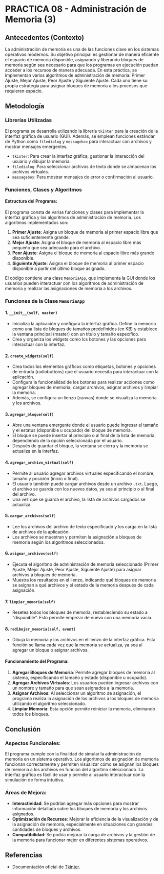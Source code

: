 # PRACTICA 08 - Administración de Memoria (3)

## **Antecedentes (Contexto)**

La administración de memoria es una de las funciones clave en los sistemas operativos modernos. Su objetivo principal es gestionar de manera eficiente el espacio de memoria disponible, asignando y liberando bloques de memoria según sea necesario para que los programas en ejecución puedan acceder a los recursos de manera adecuada. En esta práctica, se implementan varios algoritmos de administración de memoria: Primer Ajuste, Mejor Ajuste, Peor Ajuste y Siguiente Ajuste. Cada uno tiene su propia estrategia para asignar bloques de memoria a los procesos que requieren espacio.

## **Metodología**

### Librerías Utilizadas

El programa se desarrolla utilizando la librería `tkinter` para la creación de la interfaz gráfica de usuario (GUI). Además, se emplean funciones estándar de Python como `filedialog` y `messagebox` para interactuar con archivos y mostrar mensajes emergentes.

- `tkinter`: Para crear la interfaz gráfica, gestionar la interacción del usuario y dibujar la memoria.
- `filedialog`: Para seleccionar archivos de texto donde se almacenan los archivos virtuales.
- `messagebox`: Para mostrar mensajes de error o confirmación al usuario.

### Funciones, Clases y Algoritmos

#### **Estructura del Programa**:

El programa consta de varias funciones y clases para implementar la interfaz gráfica y los algoritmos de administración de memoria. Los algoritmos implementados son:

1. **Primer Ajuste**: Asigna un bloque de memoria al primer espacio libre que sea suficientemente grande.
2. **Mejor Ajuste**: Asigna el bloque de memoria al espacio libre más pequeño que sea adecuado para el archivo.
3. **Peor Ajuste**: Asigna el bloque de memoria al espacio libre más grande disponible.
4. **Siguiente Ajuste**: Asigna el bloque de memoria al primer espacio disponible a partir del último bloque asignado.

El código contiene una clase `MemoriaApp`, que implementa la GUI donde los usuarios pueden interactuar con los algoritmos de administración de memoria y realizar las asignaciones de memoria a los archivos.

### Funciones de la Clase `MemoriaApp`

#### 1. `__init__(self, master)`
- Inicializa la aplicación y configura la interfaz gráfica. Define la memoria como una lista de bloques de tamaños predefinidos (en KB) y establece la ventana principal (master) con un título y tamaño específico.
- Crea y organiza los widgets como los botones y las opciones para interactuar con la interfaz.

#### 2. `create_widgets(self)`
- Crea todos los elementos gráficos como etiquetas, botones y opciones de entrada (radiobuttons) que el usuario necesita para interactuar con la aplicación.
- Configura la funcionalidad de los botones para realizar acciones como agregar bloques de memoria, cargar archivos, asignar archivos y limpiar la memoria.
- Además, se configura un lienzo (canvas) donde se visualiza la memoria y los archivos.

#### 3. `agregar_bloque(self)`
- Abre una ventana emergente donde el usuario puede ingresar el tamaño y el estatus (disponible u ocupado) del bloque de memoria.
- El bloque se puede insertar al principio o al final de la lista de memoria, dependiendo de la opción seleccionada por el usuario.
- Después de guardar el bloque, la ventana se cierra y la memoria se actualiza en la interfaz.

#### 4. `agregar_archivo_virtual(self)`
- Permite al usuario agregar archivos virtuales especificando el nombre, tamaño y posición (inicio o final).
- El usuario también puede cargar archivos desde un archivo `.txt`. Luego, el archivo se guarda con los nuevos datos, ya sea al principio o al final del archivo.
- Una vez que se guarda el archivo, la lista de archivos cargados se actualiza.

#### 5. `cargar_archivos(self)`
- Lee los archivos del archivo de texto especificado y los carga en la lista de archivos de la aplicación.
- Los archivos se muestran y permiten la asignación a bloques de memoria según los algoritmos seleccionados.

#### 6. `asignar_archivos(self)`
- Ejecuta el algoritmo de administración de memoria seleccionado (Primer Ajuste, Mejor Ajuste, Peor Ajuste, Siguiente Ajuste) para asignar archivos a bloques de memoria.
- Muestra los resultados en el lienzo, indicando qué bloques de memoria se asignan a qué archivos y el estado de la memoria después de cada asignación.

#### 7. `limpiar_memoria(self)`
- Resetea todos los bloques de memoria, restableciendo su estado a "disponible". Esto permite empezar de nuevo con una memoria vacía.

#### 8. `redibujar_memoria(self, event)`
- Dibuja la memoria y los archivos en el lienzo de la interfaz gráfica. Esta función se llama cada vez que la memoria se actualiza, ya sea al agregar un bloque o asignar archivos.

#### **Funcionamiento del Programa**:

1. **Agregar Bloques de Memoria**: Permite agregar bloques de memoria al sistema, especificando el tamaño y estado (disponible u ocupado).
2. **Agregar Archivos Virtuales**: Los usuarios pueden ingresar archivos con un nombre y tamaño para que sean asignados a la memoria.
3. **Asignar Archivos**: Al seleccionar un algoritmo de asignación, el programa realiza la asignación de los archivos a los bloques de memoria utilizando el algoritmo seleccionado.
4. **Limpiar Memoria**: Esta opción permite reiniciar la memoria, eliminando todos los bloques.


## **Conclusión**

### Aspectos Funcionales:

El programa cumple con la finalidad de simular la administración de memoria en un sistema operativo. Los algoritmos de asignación de memoria funcionan correctamente y permiten visualizar cómo se asignan los bloques de memoria a los archivos en función del algoritmo seleccionado. La interfaz gráfica es fácil de usar y permite al usuario interactuar con la simulación de forma intuitiva.

### Áreas de Mejora:

- **Interactividad**: Se podrían agregar más opciones para mostrar información detallada sobre los bloques de memoria y los archivos asignados.
- **Optimización de Recursos**: Mejorar la eficiencia de la visualización y de la asignación de memoria, especialmente en situaciones con grandes cantidades de bloques y archivos.
- **Compatibilidad**: Se podría mejorar la carga de archivos y la gestión de la memoria para funcionar mejor en diferentes sistemas operativos.

## **Referencias**

- Documentación oficial de [Tkinter](https://docs.python.org/3/library/tkinter.html).

